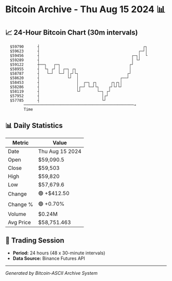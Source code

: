 # Bitcoin Archive - Thu Aug 15 2024 📊

## 📈 24-Hour Bitcoin Chart (30m intervals)

```
  $59790      ┤                                             ┌┐ 
  $59623      ┤                                           ┌─┘│ 
  $59456      ┤                                        ┌─┐│  └ 
  $59289      ┤                                        │ └┘    
  $59122      ┼──┐   ┌─┐                              ┌┘       
  $58955      ┤  └┐ ┌┘ │ ┌─┐ ┌┐                       │        
  $58787      ┤   └─┘  └─┘ │┌┘└┐                     ┌┘        
  $58620      ┤            └┘  │                  ┌──┘         
  $58453      ┤                │  ┌─┐ ┌┐      ┌┐┌┐│            
  $58286      ┤                │┌─┘ └─┘└┐    ┌┘└┘└┘            
  $58119      ┤                └┘       └─┐ ┌┘                 
  $57952      ┤                           │┌┘                  
  $57785      ┤                           └┘                   
        ────────────────────────────────────────────────→
        Time
```

## 📊 Daily Statistics

| Metric | Value |
|--------|-------|
| Date | Thu Aug 15 2024 |
| Open | $59,090.5 |
| Close | $59,503 |
| High | $59,820 |
| Low | $57,679.6 |
| Change | 🟢 +$412.50 |
| Change % | 🟢 +0.70% |
| Volume | $0.24M |
| Avg Price | $58,751.463 |

## 📅 Trading Session

- **Period:** 24 hours (48 x 30-minute intervals)
- **Data Source:** Binance Futures API

---
*Generated by Bitcoin-ASCII Archive System*
